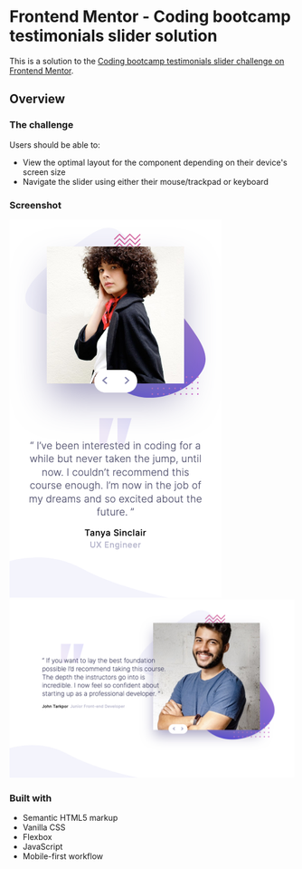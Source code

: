 # Frontend Mentor - Coding bootcamp testimonials slider solution

This is a solution to the [Coding bootcamp testimonials slider challenge on Frontend Mentor](https://www.frontendmentor.io/challenges/coding-bootcamp-testimonials-slider-4FNyLA8JL).

## Overview

### The challenge

Users should be able to:

- View the optimal layout for the component depending on their device's screen size
- Navigate the slider using either their mouse/trackpad or keyboard

### Screenshot

![](./images/mobile-375px.png)
![](./images/desktop-1440px.png)

### Built with

- Semantic HTML5 markup
- Vanilla CSS
- Flexbox
- JavaScript
- Mobile-first workflow